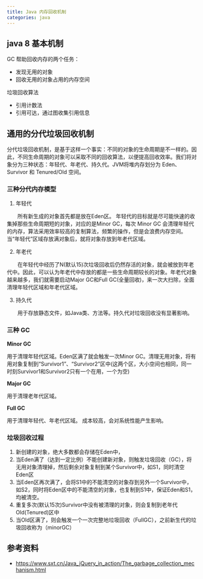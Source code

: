 ```yaml
---
title: Java 内存回收机制
categories: java
---
```


## java 8 基本机制

GC 帮助回收内存的两个任务：

- 发现无用的对象
- 回收无用的对象占用的内存空间


垃圾回收算法

- 引用计数法
- 引用可达，通过图收集引用信息


## 通用的分代垃圾回收机制

分代垃圾回收机制，是基于这样一个事实：不同的对象的生命周期是不一样的。因此，不同生命周期的对象可以采取不同的回收算法，以便提高回收效率。我们将对象分为三种状态：年轻代、年老代、持久代。JVM将堆内存划分为 Eden、Survivor 和 Tenured/Old 空间。

### 三种分代内存模型

1. 年轻代

　　所有新生成的对象首先都是放在Eden区。 年轻代的目标就是尽可能快速的收集掉那些生命周期短的对象，对应的是Minor GC，每次 Minor GC 会清理年轻代的内存，算法采用效率较高的复制算法，频繁的操作，但是会浪费内存空间。当“年轻代”区域存放满对象后，就将对象存放到年老代区域。


2. 年老代

　　在年轻代中经历了N(默认15)次垃圾回收后仍然存活的对象，就会被放到年老代中。因此，可以认为年老代中存放的都是一些生命周期较长的对象。年老代对象越来越多，我们就需要启动Major GC和Full GC(全量回收)，来一次大扫除，全面清理年轻代区域和年老代区域。

3. 持久代

　　用于存放静态文件，如Java类、方法等。持久代对垃圾回收没有显著影响。

### 三种 GC 

**Minor GC**

用于清理年轻代区域。Eden区满了就会触发一次Minor GC。清理无用对象，将有用对象复制到“Survivor1”、“Survivor2”区中(这两个区，大小空间也相同，同一时刻Survivor1和Survivor2只有一个在用，一个为空)

**Major GC**

用于清理老年代区域。

**Full GC**

用于清理年轻代、年老代区域。 成本较高，会对系统性能产生影响。

### 垃圾回收过程

1. 新创建的对象，绝大多数都会存储在Eden中，
2. 当Eden满了（达到一定比例）不能创建新对象，则触发垃圾回收（GC），将无用对象清理掉，然后剩余对象复制到某个Survivor中，如S1，同时清空Eden区
3. 当Eden区再次满了，会将S1中的不能清空的对象存到另外一个Survivor中，如S2，同时将Eden区中的不能清空的对象，也复制到S1中，保证Eden和S1，均被清空。
4. 重复多次(默认15次)Survivor中没有被清理的对象，则会复制到老年代Old(Tenured)区中
5. 当Old区满了，则会触发一个一次完整地垃圾回收（FullGC），之前新生代的垃圾回收称为（minorGC）

## 参考资料 

- https://www.sxt.cn/Java_jQuery_in_action/The_garbage_collection_mechanism.html
